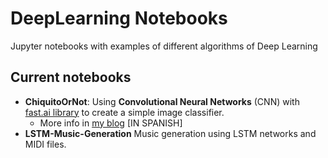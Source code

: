 # DeepLearning Notebooks
Jupyter notebooks with examples of different algorithms of Deep Learning

## Current notebooks
- **ChiquitoOrNot**: Using **Convolutional Neural Networks** (CNN) with
[fast.ai library](https://github.com/fastai/fastai) to create a simple 
image classifier.
	- More info in [my blog](https://unmonoqueteclea.github.io/deep-learning/chiquito/) 
	  [IN SPANISH]
- **LSTM-Music-Generation** Music generation using LSTM networks and MIDI files.
